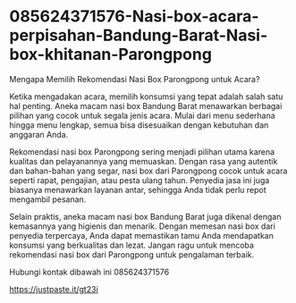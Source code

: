 # 085624371576-Nasi-box-acara-perpisahan-Bandung-Barat-Nasi-box-khitanan-Parongpong

 Mengapa Memilih Rekomendasi Nasi Box Parongpong untuk Acara?

Ketika mengadakan acara, memilih konsumsi yang tepat adalah salah satu hal penting. Aneka macam nasi box Bandung Barat menawarkan berbagai pilihan yang cocok untuk segala jenis acara. Mulai dari menu sederhana hingga menu lengkap, semua bisa disesuaikan dengan kebutuhan dan anggaran Anda.

Rekomendasi nasi box Parongpong sering menjadi pilihan utama karena kualitas dan pelayanannya yang memuaskan. Dengan rasa yang autentik dan bahan-bahan yang segar, nasi box dari Parongpong cocok untuk acara seperti rapat, pengajian, atau pesta ulang tahun. Penyedia jasa ini juga biasanya menawarkan layanan antar, sehingga Anda tidak perlu repot mengambil pesanan.

Selain praktis, aneka macam nasi box Bandung Barat juga dikenal dengan kemasannya yang higienis dan menarik. Dengan memesan nasi box dari penyedia terpercaya, Anda dapat memastikan tamu Anda mendapatkan konsumsi yang berkualitas dan lezat. Jangan ragu untuk mencoba rekomendasi nasi box dari Parongpong untuk pengalaman terbaik.

Hubungi kontak dibawah ini
085624371576

https://justpaste.it/gt23i

